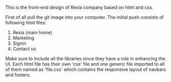 This is the front-end design of Rexia company based on html and css.

First of all pull the git image into your computer. 
The initial push consists of following html files:

1. Rexia (main home) 
2. Marketing
3. Signin 
4. Contact us

Make sure  to include all the libraries since they have a role in enhancing the UI.
Each html file has their own 'css' file and one generic file imported to all of them named as 'file.css' which contains the responsive layout of navbars and footers.
